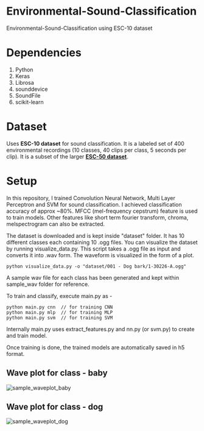 # Environmental-Sound-Classification
Environmental-Sound-Classification using ESC-10 dataset

# Dependencies

1. Python
2. Keras
3. Librosa
4. sounddevice
5. SoundFile 
6. scikit-learn

# Dataset

Uses **ESC-10 dataset** for sound classification.
It is a labeled set of 400 environmental recordings (10 classes, 40 clips per class, 5 seconds per clip). 
It is a subset of the larger **[ESC-50 dataset](https://github.com/karoldvl/ESC-50/)**.

# Setup

In this repository, I trained Convolution Neural Network, Multi Layer Perceptron and SVM for sound classification.
I achieved classification accuracy of approx ~80%.
MFCC (mel-frequency cepstrum) feature is used to train models. Other features like short term fourier transform, chroma, melspectrogram can also be extracted.

The dataset is downloaded and is kept inside "dataset" folder. It has 10 different classes each containing 10 .ogg files.
You can visualize the dataset by running visualize_data.py. 
This script takes a .ogg file as input and converts it into .wav form. 
The waveform is visualized in the form of a plot. 

```python visualize_data.py -o "dataset/001 - Dog bark/1-30226-A.ogg"```

A sample wav file for each class has been generated and kept within sample_wav folder for reference.

To train and classify, execute main.py as -

```
python main.py cnn  // for training CNN
python main.py mlp  // for training MLP
python main.py svm  // for training SVM
```

Internally main.py uses extract_features.py and nn.py (or svm.py) to create and train model.

Once training is done, the trained models are automatically saved in h5 format.

## Wave plot for class - baby

![sample_waveplot_baby](https://user-images.githubusercontent.com/19779081/64921089-51ffb400-d7dc-11e9-801a-2e7c8970d3e6.png)

## Wave plot for class - dog

![sample_waveplot_dog](https://user-images.githubusercontent.com/19779081/64921099-752a6380-d7dc-11e9-9637-e7a2b097d4a6.png)
